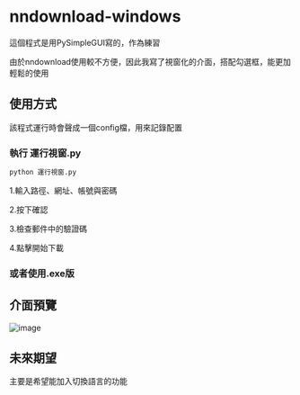 # nndownload-windows
這個程式是用PySimpleGUI寫的，作為練習 

由於nndownload使用較不方便，因此我寫了視窗化的介面，搭配勾選框，能更加輕鬆的使用


## 使用方式

該程式運行時會聲成一個config檔，用來記錄配置

### 執行 運行視窗.py 

```bash
python 運行視窗.py 
```
1.輸入路徑、網址、帳號與密碼

2.按下確認

3.檢查郵件中的驗證碼

4.點擊開始下載

### 或者使用.exe版


## 介面預覽
![image](https://github.com/user-attachments/assets/382adb52-d4ae-444b-9501-b3720c2413bf)



## 未來期望
主要是希望能加入切換語言的功能
